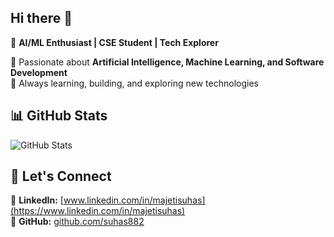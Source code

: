 ## Hi there 👋

🚀 **AI/ML Enthusiast | CSE Student | Tech Explorer**  

🔹 Passionate about **Artificial Intelligence, Machine Learning, and Software Development**  
🔹 Always learning, building, and exploring new technologies  

## 📊 GitHub Stats  
![GitHub Stats](https://github-readme-stats.vercel.app/api?username=suhas882&show_icons=true&theme=radical)  

## 📌 Let's Connect  
🔗 **LinkedIn:** [www.linkedin.com/in/majetisuhas](https://www.linkedin.com/in/majetisuhas)  
🔗 **GitHub:** [github.com/suhas882](https://github.com/suhas882)  
